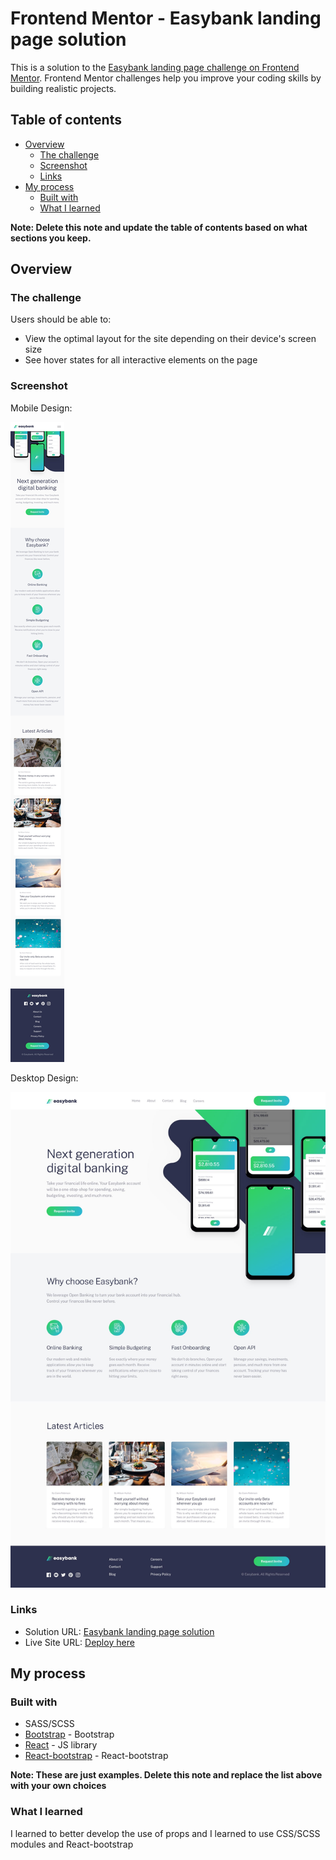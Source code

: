 # Frontend Mentor - Easybank landing page solution

This is a solution to the [Easybank landing page challenge on Frontend Mentor](https://www.frontendmentor.io/challenges/easybank-landing-page-WaUhkoDN). Frontend Mentor challenges help you improve your coding skills by building realistic projects. 

## Table of contents

- [Overview](#overview)
  - [The challenge](#the-challenge)
  - [Screenshot](#screenshot)
  - [Links](#links)
- [My process](#my-process)
  - [Built with](#built-with)
  - [What I learned](#what-i-learned)

**Note: Delete this note and update the table of contents based on what sections you keep.**

## Overview

### The challenge

Users should be able to:

- View the optimal layout for the site depending on their device's screen size
- See hover states for all interactive elements on the page

### Screenshot

Mobile Design:

![](public/design/mobile-design.jpg)

Desktop Design:

![](public/design/desktop-design.jpg)

### Links

- Solution URL: [Easybank landing page solution](https://www.frontendmentor.io/solutions/responsive-landing-page-reactscssbootstrap-F_772MRNIv)
- Live Site URL: [Deploy here](https://easy-bank-xi-plum.vercel.app)

## My process

### Built with

- SASS/SCSS
- [Bootstrap](https://getbootstrap.com) - Bootstrap
- [React](https://reactjs.org/) - JS library
- [React-bootstrap](https://react-bootstrap.github.io) - React-bootstrap


**Note: These are just examples. Delete this note and replace the list above with your own choices**

### What I learned

I learned to better develop the use of props and I learned to use CSS/SCSS modules and React-bootstrap